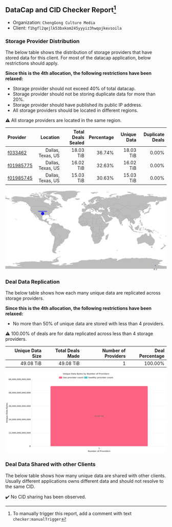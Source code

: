 ## DataCap and CID Checker Report[^1]
 - Organization: `ChengGong Culture Media`
 - Client: `f1hgfl2qejlk53bxkom245yyyiz3hwqojkevsoila`
### Storage Provider Distribution
The below table shows the distribution of storage providers that have stored data for this client.
For most of the datacap application, below restrictions should apply.

**Since this is the 4th allocation, the following restrictions have been relaxed:**
 - Storage provider should not exceed 40% of total datacap.
 - Storage provider should not be storing duplicate data for more than 20%.
 - Storage provider should have published its public IP address.
 - All storage providers should be located in different regions.

⚠️ All storage providers are located in the same region.

| Provider                                              |          Location | Total Deals Sealed | Percentage | Unique Data | Duplicate Deals |
| :---------------------------------------------------- | ----------------: | -----------------: | ---------: | ----------: | --------------: |
| [f033462](https://filfox.info/en/address/f033462)     | Dallas, Texas, US |          18.03 TiB |     36.74% |   18.03 TiB |           0.00% |
| [f01985775](https://filfox.info/en/address/f01985775) | Dallas, Texas, US |          16.02 TiB |     32.63% |   16.02 TiB |           0.00% |
| [f01985745](https://filfox.info/en/address/f01985745) | Dallas, Texas, US |          15.03 TiB |     30.63% |   15.03 TiB |           0.00% |

![Provider Distribution](https://raw.githubusercontent.com/data-preservation-programs/filplus-checker-assets/main/filecoin-project/filecoin-plus-large-datasets/issues/802/1670925929113.png)
### Deal Data Replication
The below table shows how each many unique data are replicated across storage providers.

**Since this is the 4th allocation, the following restrictions have been relaxed:**
- No more than 50% of unique data are stored with less than 4 providers.

⚠️ 100.00% of deals are for data replicated across less than 4 storage providers.

| Unique Data Size | Total Deals Made | Number of Providers | Deal Percentage |
| ---------------: | ---------------: | ------------------: | --------------: |
|        49.08 TiB |        49.08 TiB |                   1 |         100.00% |

![Replication Distribution](https://raw.githubusercontent.com/data-preservation-programs/filplus-checker-assets/main/filecoin-project/filecoin-plus-large-datasets/issues/802/1670925930219.png)
### Deal Data Shared with other Clients
The below table shows how many unique data are shared with other clients.
Usually different applications owns different data and should not resolve to the same CID.

✔️ No CID sharing has been observed.

[^1]: To manually trigger this report, add a comment with text `checker:manualTrigger`
